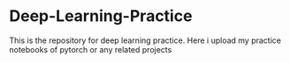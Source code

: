 # Deep-Learning-Practice
This is the repository for deep learning practice. Here i upload my practice notebooks of pytorch or any related projects 
